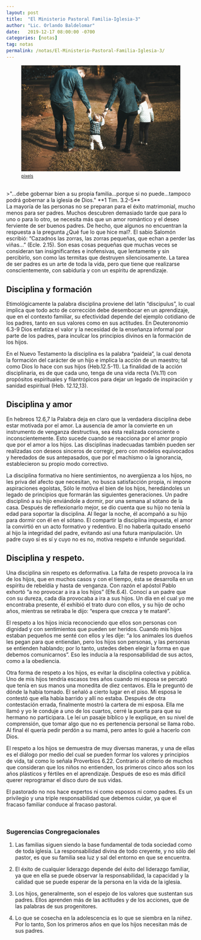 ```yaml
---
layout: post
title:  "El Ministerio Pastoral Familia-Iglesia-3"
author: "Lic. Orlando Baldelomar"
date:   2019-12-17 08:00:00 -0700
categories: [notas]
tag: notas
permalink: /notas/El-Ministerio-Pastoral-Familia-Iglesia-3/
---
```

<figure>
<img src="/assets/img/family.jpg" class="img-fluid" alt="Responsive image">
<figcaption><a href="https://www.pexels.com/"><small>pixels</small></a></figcaption>
</figure>
<br>
>"...debe gobernar bien a su propia familia...porque si no puede...tampoco podrá gobernar a la iglesia de Dios."
**1 Tim. 3.2-5**

<br>
La mayoría de las personas no se preparan para el éxito matrimonial, mucho menos para ser padres.  Muchos descubren demasiado tarde que para lo uno o para lo otro, se necesita más que un amor romántico y el deseo ferviente de ser buenos padres.   De hecho, que algunos no encuentran la respuesta a la pregunta ¿Qué fue lo que hice mal?.
El sabio Salomón escribió:  “Cazadnos las zorras, las zorras pequeñas, que echan a perder las viñas…” (Ecle. 2.15). Son esas cosas pequeñas que muchas veces se consideran tan insignificantes e inofensivas, que lentamente y sin percibirlo, son como las termitas que destruyen silenciosamente.
La tarea de ser padres es un arte de toda la vida, pero que tiene que realizarse conscientemente, con sabiduría y con un espíritu de aprendizaje.

<br>
<h2 class="text-center">Disciplina y formación</h2>

Etimológicamente la palabra disciplina proviene del latín “discipulus”, lo cual implica que todo acto de corrección debe desembocar en un aprendizaje, que en el contexto familiar, su efectividad depende del ejemplo cotidiano de los padres, tanto en sus valores como en sus actitudes. En Deuteronomio 6.3-9 Dios enfatiza el valor y la necesidad de la enseñanza informal por parte de los padres, para inculcar los principios divinos en la formación de los hijos.

En el Nuevo Testamento la disciplina es la palabra “paideía”, la cual denota la formación del carácter de un hijo e implica la acción de un maestro; tal como Dios lo hace con sus hijos (Heb.12.5-11). La finalidad de la acción disciplinaria, es de que cada uno, tenga de una vida recta (Vs.11) con propósitos espirituales y filantrópicos para dejar un legado de inspiración y sanidad espiritual (Heb. 12.12,13).
  

<h2 class="text-center">Disciplina y amor</h2>

En hebreos 12.6,7 la Palabra deja en claro que la verdadera disciplina debe estar motivada por el amor.  La ausencia de amor la convierte en un instrumento de venganza destructiva, sea  ésta realizada consciente o inconscientemente.  Esto sucede cuando se reacciona por el amor propio que por el amor a los hijos. Las disciplinas inadecuadas también pueden ser realizadas con deseos sinceros de corregir, pero con modelos equivocados y  heredados de sus antepasados, que por el machismo o la ignorancia, establecieron su propio modo  correctivo.


La disciplina formativa no hiere sentimientos, no avergüenza a los hijos, no les priva del afecto que necesitan, no busca satisfacción propia, ni impone aspiraciones egoístas,  Sólo le motiva el bien de los hijos, heredándoles un legado de principios que formarán las siguientes generaciones.
Un padre disciplinó a su hijo enviándole a dormir, por una semana al sótano de la casa.  Después de reflexionarlo mejor, se dio cuenta que su hijo no tenía la edad para soportar la disciplina.  Al llegar la noche, él acompañó a su hijo para dormir con él en el sótano.  El compartir la disciplina impuesta, el amor la convirtió en un acto formativo y redentivo.  El no haberla quitado enseñó al hijo la integridad del padre, evitando así una futura manipulación.  Un padre cuyo sí es sí y cuyo no es no, motiva respeto e infunde seguridad.


<h2 class="text-center">Disciplina y respeto.</h2>

Una disciplina sin respeto es deformativa. La falta de respeto provoca la ira de los hijos, que en muchos casos y con el tiempo, ésta se desarrolla en un espíritu de rebeldía y hasta de venganza.  Con razón el apóstol Pablo exhortó “a no provocar a ira a los hijos” (Efe.6.4).
Conocí a un padre que con su dureza, cada día provocaba a ira a sus hijos.  Un día en el cual  yo me encontraba presente, él exhibió el trato duro con ellos, y su hijo de ocho años, mientras se retiraba le dijo: “espera que crezca y te mataré”.


El respeto a los hijos inicia reconociendo que ellos son personas con dignidad y con sentimientos que pueden ser heridos.  Cuando mis hijos estaban pequeños me senté con ellos y les dije: “a los animales los dueños les pegan para que entiendan, pero los hijos son personas, y las personas se entienden hablando; por lo tanto, ustedes deben elegir la forma en que debemos comunicarnos”.  Eso les inducía a la responsabilidad de sus actos, como a la obediencia.


Otra forma de respeto a los hijos, es evitar la disciplina colectiva y pública.  Uno de mis hijos tendría escasos tres años cuando mi esposa se percató que tenía en sus manos una monedita de  diez centavos.  Ella le preguntó de dónde la había tomado.  El señaló a cierto lugar en el piso.  Mi esposa le contestó que ella había barrido y allí no estaba.  Después de otra contestación errada, finalmente mostró la cartera de mi esposa.  Ella me llamó y yo le conduje a uno de los cuartos, cerré la puerta para que su hermano no participara.  Le leí un pasaje bíblico y le explique, en su nivel de comprensión, que tomar algo que no es pertenencia personal  se llama robo.  Al final él quería pedir perdón a su mamá, pero antes lo guié a hacerlo con Dios.


El respeto a los hijos se demuestra de muy diversas maneras, y una de ellas es el diálogo por medio del cual se pueden formar los valores y principios de vida, tal como lo señala Proverbios 6.22. Contrario  al criterio de muchos que consideran que los niños no entienden, los primeros cinco años son los años plásticos y fértiles en el aprendizaje.  Después de eso es más difícil querer reprogramar el disco duro de sus vidas.


El pastorado no nos hace expertos ni como esposos ni como padres.  Es un privilegio y una triple responsabilidad que  debemos cuidar, ya que el fracaso familiar conduce al fracaso pastoral.


<br>
<h3 class="text-center">Sugerencias Congregacionales</h3>

1. Las familias siguen siendo la base fundamental de toda sociedad como de toda iglesia.  La responsabilidad divina de todo creyente, y no sólo del pastor,  es que su familia sea luz y sal del entorno en que se encuentra.


2. El éxito de cualquier liderazgo depende del   éxito del liderazgo familiar, ya que en ella se puede observar la responsabilidad, la capacidad y la calidad que se puede esperar de la persona en la vida de la iglesia.

3. Los hijos, generalmente, son el espejo de los valores que sustentan sus padres.  Ellos aprenden más de las actitudes y de los acciones, que de las palabras de sus progenitores.

4. Lo que se cosecha en la adolescencia es lo que se siembra en la niñez.   Por lo tanto, Son los primeros años en que los hijos necesitan más de sus padres.


<br>

